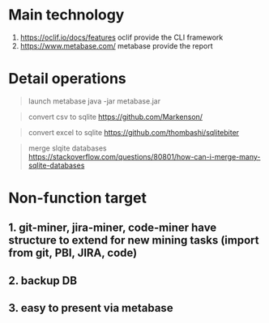 
# Main technology
1. https://oclif.io/docs/features  oclif provide the CLI framework
2. https://www.metabase.com/ metabase provide the report

# Detail operations
> launch metabase
java -jar metabase.jar

> convert csv to sqlite
https://github.com/Markenson/

> convert excel to sqlite
https://github.com/thombashi/sqlitebiter

> merge slqite databases
https://stackoverflow.com/questions/80801/how-can-i-merge-many-sqlite-databases


# Non-function target
## 1. git-miner, jira-miner, code-miner have structure to extend for new mining tasks (import from git, PBI, JIRA, code)

## 2. backup DB

## 3. easy to present via metabase